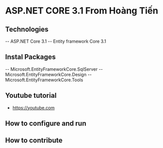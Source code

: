 ﻿# ASP.NET CORE 3.1 From Hoàng Tiến
## Technologies
-- ASP.NET Core 3.1
-- Entity framework Core 3.1
## Instal Packages
-- Microsoft.EntityFrameworkCore.SqlServer
-- Microsoft.EntityFrameworkCore.Design
-- Microsoft.EntityFrameworkCore.Tools
## Youtube tutorial
- https://youtube.com
## How to configure and run
## How to contribute